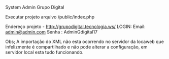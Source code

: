 
System Admin Grupo Digital

Executar projeto arquivo /public/index.php

Endereço projeto - http://grupodigital.tecnologia.ws/
LOGIN:
Email: admin@admin.com
Senha : AdminGdigital17

Obs; A importação do XML não esta ocorrendo no servidor da locaweb que infelizmente é compartilhado e não pode alterar a configuração,
em servidor local esta tudo funcionando.
